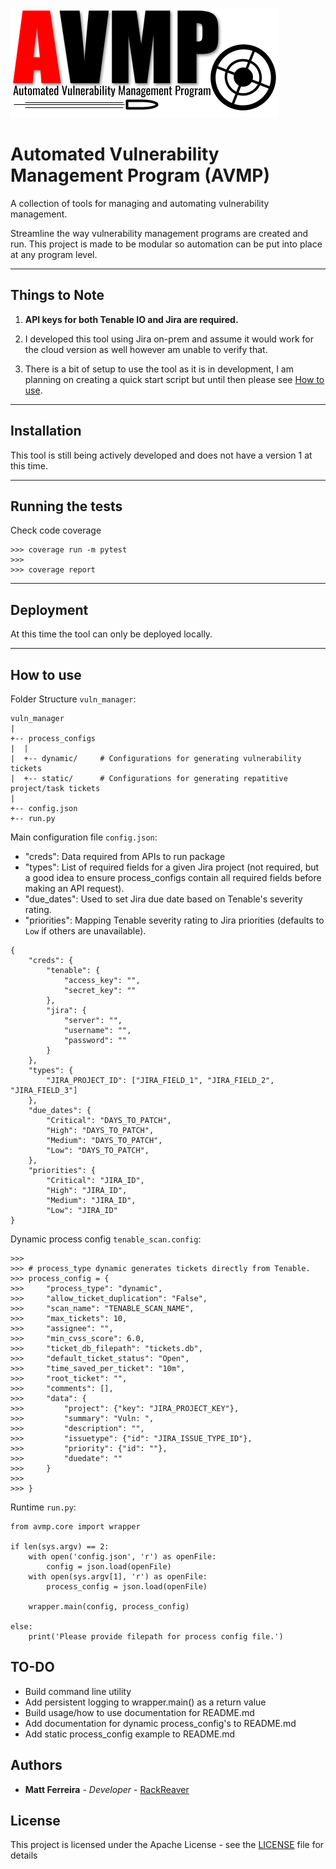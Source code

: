 ![Alt text](logo.png?raw=true "logo")

# Automated Vulnerability Management Program (AVMP)

A collection of tools for managing and automating vulnerability management.

Streamline the way vulnerability management programs are created and run. This project is made to be modular so automation can be put into place at any program level.

---

## Things to Note

1. **API keys for both Tenable IO and Jira are required.**

2. I developed this tool using Jira on-prem and assume it would work for the cloud version as well however am unable to verify that.

3. There is a bit of setup to use the tool as it is in development, I am planning on creating a quick start script but until then please see [How to use](#how-to-use).

---

## Installation

This tool is still being actively developed and does not have a version 1 at this time.

---

## Running the tests

Check code coverage

```
>>> coverage run -m pytest
>>>
>>> coverage report
```

---

## Deployment

At this time the tool can only be deployed locally.

---

## How to use

Folder Structure `vuln_manager`:

```
vuln_manager
|
+-- process_configs
|  |
|  +-- dynamic/     # Configurations for generating vulnerability tickets
|  +-- static/      # Configurations for generating repatitive project/task tickets
|
+-- config.json
+-- run.py
```

Main configuration file `config.json`:

- "creds": Data required from APIs to run package
- "types": List of required fields for a given Jira project (not required, but a good idea to ensure process_configs contain all required fields before making an API request).
- "due_dates": Used to set Jira due date based on Tenable's severity rating.
- "priorities": Mapping Tenable severity rating to Jira priorities (defaults to `Low` if others are unavailable).

```
{
    "creds": {
        "tenable": {
            "access_key": "",
            "secret_key": ""
        },
        "jira": {
            "server": "",
            "username": "",
            "password": ""
        }
    },
    "types": {
        "JIRA_PROJECT_ID": ["JIRA_FIELD_1", "JIRA_FIELD_2", "JIRA_FIELD_3"]
    },
    "due_dates": {
        "Critical": "DAYS_TO_PATCH",
        "High": "DAYS_TO_PATCH",
        "Medium": "DAYS_TO_PATCH",
        "Low": "DAYS_TO_PATCH",
    },
    "priorities": {
        "Critical": "JIRA_ID",
        "High": "JIRA_ID",
        "Medium": "JIRA_ID",
        "Low": "JIRA_ID"
}
```

Dynamic process config `tenable_scan.config`:

```
>>>
>>> # process_type dynamic generates tickets directly from Tenable.
>>> process_config = {
>>>     "process_type": "dynamic",
>>>     "allow_ticket_duplication": "False",
>>>     "scan_name": "TENABLE_SCAN_NAME",
>>>     "max_tickets": 10,
>>>     "assignee": "",
>>>     "min_cvss_score": 6.0,
>>>     "ticket_db_filepath": "tickets.db",
>>>     "default_ticket_status": "Open",
>>>     "time_saved_per_ticket": "10m",
>>>     "root_ticket": "",
>>>     "comments": [],
>>>     "data": {
>>>         "project": {"key": "JIRA_PROJECT_KEY"},
>>>         "summary": "Vuln: ",
>>>         "description": "",
>>>         "issuetype": {"id": "JIRA_ISSUE_TYPE_ID"},
>>>         "priority": {"id": ""},
>>>         "duedate": ""
>>>     }
>>>
>>> }
```

Runtime `run.py`:

```
from avmp.core import wrapper

if len(sys.argv) == 2:
    with open('config.json', 'r') as openFile:
        config = json.load(openFile)
    with open(sys.argv[1], 'r') as openFile:
        process_config = json.load(openFile)

    wrapper.main(config, process_config)

else:
    print('Please provide filepath for process config file.')
```

## TO-DO

- Build command line utility
- Add persistent logging to wrapper.main() as a return value
- Build usage/how to use documentation for README.md
- Add documentation for dynamic process_config's to README.md
- Add static process_config example to README.md

## Authors

- **Matt Ferreira** - _Developer_ - [RackReaver](https://github.com/RackReaver)

## License

This project is licensed under the Apache License - see the [LICENSE](LICENSE) file for details
